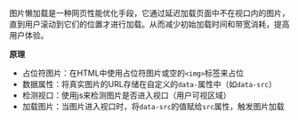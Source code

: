图片懒加载是一种网页性能优化手段，它通过延迟加载页面中不在视口内的图片，直到用户滚动到它们的位置才进行加载。从而减少初始加载时间和带宽消耗，提高用户体验。

**原理**

* 占位符图片：在HTML中使用占位符图片或空的`<img>`标签来占位
* 数据属性：将真实图片的URL存储在自定义的`data-`属性中（如`data-src`）
* 检测视口：使用js来检测图片是否进入视口（用户可视区域）
* 加载图片：当图片进入视口时，将`data-src`的值赋给`src`属性，触发图片加载